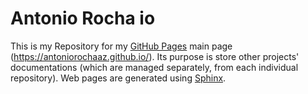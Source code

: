 # Antonio Rocha io

This is my Repository for my [GitHub Pages](https://pages.github.com/) main page
(https://antoniorochaaz.github.io/). Its purpose is store other projects'
documentations (which are managed separately, from each individual repository).
Web pages are generated using [Sphinx](https://www.sphinx-doc.org/en/master/).